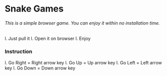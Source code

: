 # Snake Games
###### This is a simple browser game. You can enjoy it within no installation time.

l. Just pull it
l. Open it on browser
l. Enjoy

### Instruction

l. Go Right = Right arrow key
l. Go Up = Up arrow key
l. Go Left = Left arrow key
l. Go Down = Down arrow key